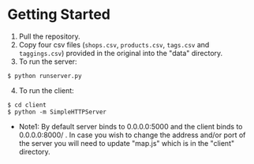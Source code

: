 Getting Started
=======================
1. Pull the repository.
2. Copy four csv files (`shops.csv`, `products.csv`, `tags.csv` and `taggings.csv`) provided in the original into the "data" directory.
3. To run the server:
  ```
  $ python runserver.py
  ```
4. To run the client:

  ```
  $ cd client
  $ python -m SimpleHTTPServer
  ```

* Note1: By default server binds to 0.0.0.0:5000 and the client binds to 0.0.0.0:8000/ . In case you wish to change the address and/or port of the server you will need to update "map.js" which is in the "client" directory.
